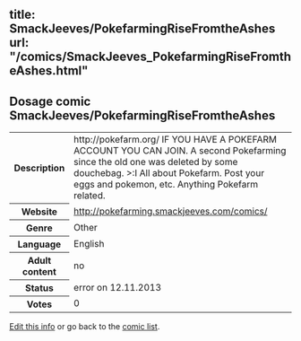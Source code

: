 title: SmackJeeves/PokefarmingRiseFromtheAshes
url: "/comics/SmackJeeves_PokefarmingRiseFromtheAshes.html"
---
Dosage comic SmackJeeves/PokefarmingRiseFromtheAshes
-----------------------------------------

<p id="msg"></p>
<script type="text/javascript">
if (window.location.search === '?edit_info_mail=sent_ok') {
  var elem = document.getElementById("msg");
  elem.innerHTML = 'Edited information sucessfully sent for review, which is usually done daily. Thanks!';
  elem.className = 'ok';
}
</script>
<table class="comicinfo">
<tr>
<th>Description</th><td>http://pokefarm.org/ IF YOU HAVE A POKEFARM ACCOUNT YOU CAN JOIN. A second Pokefarming since the old one was deleted by some douchebag. &gt;:I All about Pokefarm. Post your eggs and pokemon, etc. Anything Pokefarm related.</td>
</tr>
<tr>
<th>Website</th><td><a href="http://pokefarming.smackjeeves.com/comics/">http://pokefarming.smackjeeves.com/comics/</a></td>
</tr>
<tr>
<th>Genre</th><td>Other</td>
</tr>
<tr>
<th>Language</th><td>English</td>
</tr>
<tr>
<th>Adult content</th><td>no</td>
</tr>
<tr>
<th>Status</th><td>error on 12.11.2013</td>
</tr>
<tr>
<th>Votes</th><td>0</td>
</tr>
</table>

[Edit this info](SmackJeeves_PokefarmingRiseFromtheAshes_edit.html) or go back to the [comic list](../comic-index.html).
